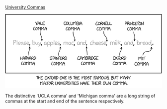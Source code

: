 [University Commas](https://xkcd.com/2995)

![University Commas](./random_comic.png)

The distinctive 'UCLA comma' and 'Michigan comma' are a long string of commas at the start and end of the sentence respectively.

